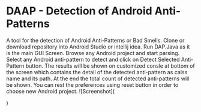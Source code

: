 # DAAP - Detection of Android Anti-Patterns
A tool for the detection of Android Anti-Patterns or Bad Smells.
Clone or download repository into Android Studio or intellij idea.
Run DAP.Java as it is the main GUI Screen.
Browse any Android project and start parsing.
Select any Android anti-pattern to detect and click on Detect Selected Anti-Pattern button.
The results will be shown on customized consle at bottom of the screen which contains the detail of the detected anti-pattern as
calss name and its path. 
At the end the total count of detected anti-patterns will be shown.
You can rest the preferences using reset button in order to choose new Android project.
![Screenshot](<blockquote class="imgur-embed-pub" lang="en" data-id="a/uiUDZkv" data-context="false" ><a href="//imgur.com/a/uiUDZkv"></a></blockquote><script async src="//s.imgur.com/min/embed.js" charset="utf-8"></script>)
